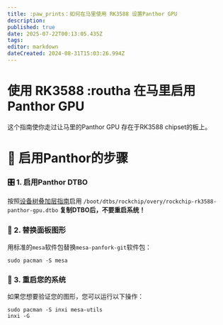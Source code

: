 ```yaml
---
title: :paw_prints：如何在马里使用 RK3588 设置Panthor GPU
description:
published: true
date: 2025-07-22T00:13:05.435Z
tags:
editor: markdown
dateCreated: 2024-08-31T15:03:26.994Z
---
```


# 使用 RK3588 :routha 在马里启用Panthor GPU

这个指南使你走过让马里的Panthor GPU 存在于RK3588 chipset的板上。

# 🔧 启用Panthor的步骤

### 🎛️ 1. 启用Panthor DTBO

按照[设备树叠加层指南](/how-to/how-to-enable-dtbos)启用
`/boot/dtbs/rockchip/overy/rockchip-rk3588-panthor-gpu.dtbo`
**复制DTBO后，不要重启系统！**

### 🔄 2. 替换面板图形

用标准的`mesa`软件包替换`mesa-panfork-git`软件包：

```
sudo pacman -S mesa
```

### 🔁 3. 重启您的系统

如果您想要验证您的图形，您可以运行以下操作：

```
sudo pacman -S inxi mesa-utils
inxi -G
```